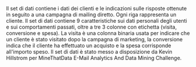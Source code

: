 Il set di dati contiene i dati dei clienti e le indicazioni sulle risposte ottenute in seguito a una campagna di mailing diretto. Ogni riga rappresenta un cliente. Il set di dati contiene 9 caratteristiche sui dati personali degli utenti e sui comportamenti passati, oltre a tre 3 colonne con etichetta (visita, conversione e spesa). La visita è una colonna binaria usata per indicare che un cliente è stato visitato dopo la campagna di marketing, la conversione indica che il cliente ha effettuato un acquisto e la spesa corrisponde all'importo speso. Il set di dati è stato messo a disposizione da Kevin Hillstrom per MineThatData E-Mail Analytics And Data Mining Challenge.

<!---HONumber=July15_HO1-->